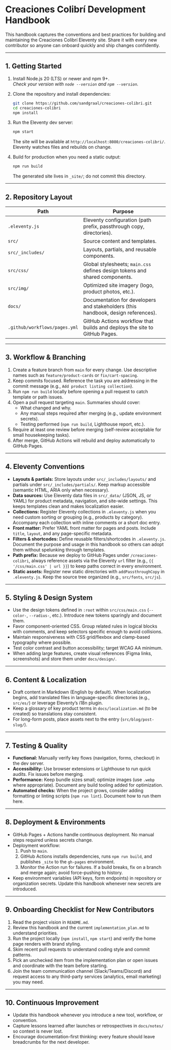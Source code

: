 # Creaciones Colibrí Development Handbook

This handbook captures the conventions and best practices for building and maintaining the Creaciones Colibrí Eleventy site. Share it with every new contributor so anyone can onboard quickly and ship changes confidently.

---

## 1. Getting Started

1. Install Node.js 20 (LTS) or newer and npm 9+.  
   _Check your version with `node --version` and `npm --version`._
2. Clone the repository and install dependencies:

   ```bash
   git clone https://github.com/sandgraal/creaciones-colibri.git
   cd creaciones-colibri
   npm install
   ```

3. Run the Eleventy dev server:

   ```bash
   npm start
   ```

   The site will be available at `http://localhost:8080/creaciones-colibri/`. Eleventy watches files and rebuilds on change.

4. Build for production when you need a static output:

   ```bash
   npm run build
   ```

   The generated site lives in `_site/`; do not commit this directory.

---

## 2. Repository Layout

| Path | Purpose |
| ---- | ------- |
| `.eleventy.js` | Eleventy configuration (path prefix, passthrough copy, directories). |
| `src/` | Source content and templates. |
| `src/_includes/` | Layouts, partials, and reusable components. |
| `src/css/` | Global stylesheets; `main.css` defines design tokens and shared components. |
| `src/img/` | Optimized site imagery (logo, product photos, etc.). |
| `docs/` | Documentation for developers and stakeholders (this handbook, design references). |
| `.github/workflows/pages.yml` | GitHub Actions workflow that builds and deploys the site to GitHub Pages. |

---

## 3. Workflow & Branching

1. Create a feature branch from `main` for every change. Use descriptive names such as `feature/product-cards` or `fix/cart-spacing`.
2. Keep commits focused. Reference the task you are addressing in the commit message (e.g., `Add product listing collection`).
3. Run `npm run build` locally before opening a pull request to catch template or path issues.
4. Open a pull request targeting `main`. Summaries should cover:
   - What changed and why.
   - Any manual steps required after merging (e.g., update environment secrets).
   - Testing performed (`npm run build`, Lighthouse report, etc.).
5. Require at least one review before merging (self-review acceptable for small housekeeping tasks).
6. After merge, GitHub Actions will rebuild and deploy automatically to GitHub Pages.

---

## 4. Eleventy Conventions

- **Layouts & partials:** Store layouts under `src/_includes/layouts/` and partials under `src/_includes/partials/`. Keep markup accessible (semantic HTML, ARIA only when necessary).
- **Data sources:** Use Eleventy data files in `src/_data/` (JSON, JS, or YAML) for product metadata, navigation, and site-wide settings. This keeps templates clean and makes localization easier.
- **Collections:** Register Eleventy collections in `.eleventy.js` when you need custom sorting or grouping (e.g., products by category). Accompany each collection with inline comments or a short doc entry.
- **Front matter:** Prefer YAML front matter for pages and posts. Include `title`, `layout`, and any page-specific metadata.
- **Filters & shortcodes:** Define reusable filters/shortcodes in `.eleventy.js`. Document the purpose and usage in this handbook so others can adopt them without spelunking through templates.
- **Path prefix:** Because we deploy to GitHub Pages under `/creaciones-colibri`, always reference assets via the Eleventy `url` filter (e.g., `{{ '/css/main.css' | url }}`) to keep paths correct in every environment.
- **Static assets:** Register new static directories with `addPassthroughCopy` in `.eleventy.js`. Keep the source tree organized (e.g., `src/fonts`, `src/js`).

---

## 5. Styling & Design System

- Use the design tokens defined in `:root` within `src/css/main.css` (`--color-`, `--radius-`, etc.). Introduce new tokens sparingly and document them.
- Favor component-oriented CSS. Group related rules in logical blocks with comments, and keep selectors specific enough to avoid collisions.
- Maintain responsiveness with CSS grid/flexbox and clamp-based typography where possible.
- Test color contrast and button accessibility; target WCAG AA minimum.
- When adding large features, create visual references (Figma links, screenshots) and store them under `docs/design/`.

---

## 6. Content & Localization

- Draft content in Markdown (English by default). When localization begins, add translated files in language-specific directories (e.g., `src/es/`) or leverage Eleventy’s i18n plugin.
- Keep a glossary of key product terms in `docs/localization.md` (to be created) so translations stay consistent.
- For long-form posts, place assets next to the entry (`src/blog/post-slug/`).

---

## 7. Testing & Quality

- **Functional:** Manually verify key flows (navigation, forms, checkout) in the dev server.
- **Accessibility:** Use browser extensions or Lighthouse to run quick audits. Fix issues before merging.
- **Performance:** Keep bundle sizes small; optimize images (use `.webp` where appropriate). Document any build tooling added for optimization.
- **Automated checks:** When the project grows, consider adding formatting or linting scripts (`npm run lint`). Document how to run them here.

---

## 8. Deployment & Environments

- GitHub Pages + Actions handle continuous deployment. No manual steps required unless secrets change.
- Deployment workflow:
  1. Push to `main`.
  2. GitHub Actions installs dependencies, runs `npm run build`, and publishes `_site` to the `gh-pages` environment.
  3. Monitor the Action run for failures. If a build breaks, fix on a branch and merge again; avoid force-pushing to history.
- Keep environment variables (API keys, form endpoints) in repository or organization secrets. Update this handbook whenever new secrets are introduced.

---

## 9. Onboarding Checklist for New Contributors

1. Read the project vision in `README.md`.
2. Review this handbook and the current `implementation_plan.md` to understand priorities.
3. Run the project locally (`npm install`, `npm start`) and verify the home page renders with brand styling.
4. Skim recent pull requests to understand coding style and commit patterns.
5. Pick an unchecked item from the implementation plan or open issues and coordinate with the team before starting.
6. Join the team communication channel (Slack/Teams/Discord) and request access to any third-party services (analytics, email marketing) you may need.

---

## 10. Continuous Improvement

- Update this handbook whenever you introduce a new tool, workflow, or convention.
- Capture lessons learned after launches or retrospectives in `docs/notes/` so context is never lost.
- Encourage documentation-first thinking: every feature should leave breadcrumbs for the next developer.
